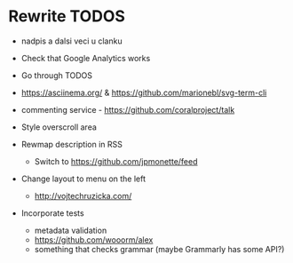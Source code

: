 # Rewrite TODOS

* nadpis a dalsi veci u clanku

* Check that Google Analytics works
* Go through TODOS
* https://asciinema.org/ & https://github.com/marionebl/svg-term-cli
* commenting service - https://github.com/coralproject/talk
* Style overscroll area
* Rewmap description in RSS
  * Switch to https://github.com/jpmonette/feed
* Change layout to menu on the left
  * http://vojtechruzicka.com/
* Incorporate tests
  * metadata validation
  * https://github.com/wooorm/alex
  * something that checks grammar (maybe Grammarly has some API?)

